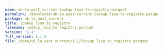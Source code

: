 ```yaml
---
name: uk-la-past-current-lookup-lsoa-to-registry-parquet
permalink: /downloads/uk-la-past-current-lookup-lsoa-to-registry-parquet/1_1
package: uk_la_past_current
title: lookup_lsoa_to_registry
filename: lookup_lsoa_to_registry.parquet
version: '1.1'
full_version: 1.1.0
file: /data/uk_la_past_current/1.1/lookup_lsoa_to_registry.parquet
---
```

